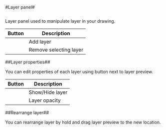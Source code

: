 #Layer panel#

![]()

Layer panel used to manipulate layer in your drawing.

| Button | Description |
| ----------- | ----------- |
| ![]() | Add layer |
| ![]() | Remove selecting layer |

##Layer properties##

You can edit properties of each layer using button next to layer preview.

| Button | Description |
| ----------- | ----------- |
| ![]() | Show/Hide layer |
| ![]() | Layer opacity |

##Rearrange layer##

You can rearrange layer by hold and drag layer preview to the new location.